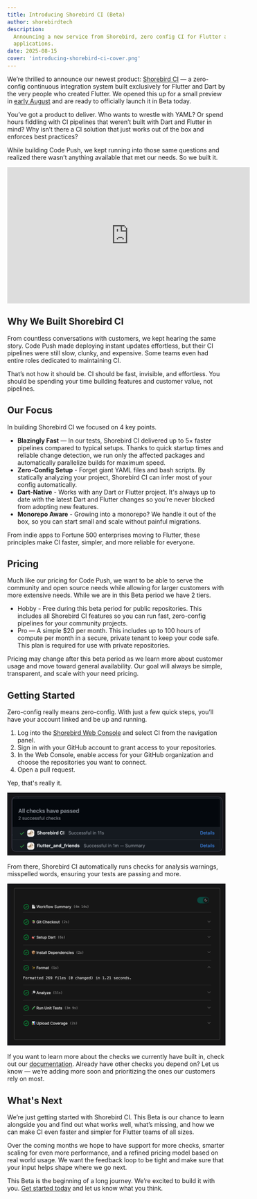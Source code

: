 ```yaml
---
title: Introducing Shorebird CI (Beta)
author: shorebirdtech
description:
  Announcing a new service from Shorebird, zero config CI for Flutter and Dart
  applications.
date: 2025-08-15
cover: 'introducing-shorebird-ci-cover.png'
---
```


We’re thrilled to announce our newest product:
[Shorebird CI](https://ci.shorebird.dev) — a zero-config continuous integration
system built exclusively for Flutter and Dart by the very people who created
Flutter. We opened this up for a small preview in
[early August](https://x.com/shorebirddev/status/1950593850965459226) and are
ready to officially launch it in Beta today.

You’ve got a product to deliver. Who wants to wrestle with YAML? Or spend hours
fiddling with CI pipelines that weren’t built with Dart and Flutter in mind? Why
isn’t there a CI solution that just works out of the box and enforces best
practices?

While building Code Push, we kept running into those same questions and realized
there wasn’t anything available that met our needs. So we built it.

<iframe width="560" height="315" src="https://www.youtube.com/embed/ZMMV418Dt80?si=Ec4cphd4vm1WFBEI" style="display:block;margin: 0 auto;" title="YouTube video player" frameborder="0" allow="accelerometer; autoplay; clipboard-write; encrypted-media; gyroscope; picture-in-picture; web-share" referrerpolicy="strict-origin-when-cross-origin" allowfullscreen></iframe>

## Why We Built Shorebird CI

From countless conversations with customers, we kept hearing the same story.
Code Push made deploying instant updates effortless, but their CI pipelines were
still slow, clunky, and expensive. Some teams even had entire roles dedicated to
maintaining CI.

That’s not how it should be. CI should be fast, invisible, and effortless. You
should be spending your time building features and customer value, not
pipelines.

## Our Focus

In building Shorebird CI we focused on 4 key points.

- **Blazingly Fast** — In our tests, Shorebird CI delivered up to 5× faster
  pipelines compared to typical setups. Thanks to quick startup times and
  reliable change detection, we run only the affected packages and automatically
  parallelize builds for maximum speed.
- **Zero-Config Setup** - Forget giant YAML files and bash scripts. By
  statically analyzing your project, Shorebird CI can infer most of your config
  automatically.
- **Dart-Native** - Works with any Dart or Flutter project. It's always up to date
  with the latest Dart and Flutter changes so you’re never blocked from adopting
  new features.
- **Monorepo Aware** - Growing into a monorepo? We handle it out of the box,
  so you can start small and scale without painful migrations.

From indie apps to Fortune 500 enterprises moving to Flutter, these principles
make CI faster, simpler, and more reliable for everyone.

## Pricing

Much like our pricing for Code Push, we want to be able to serve the community
and open source needs while allowing for larger customers with more extensive
needs. While we are in this Beta period we have 2 tiers.

- Hobby - Free during this beta period for public repositories. This includes
  all Shorebird CI features so you can run fast, zero-config pipelines for your
  community projects.
- Pro — A simple $20 per month. This includes up to 100 hours of compute per
  month in a secure, private tenant to keep your code safe. This plan is
  required for use with private repositories.

Pricing may change after this beta period as we learn more about customer usage
and move toward general availability. Our goal will always be simple,
transparent, and scale with your need pricing.

## Getting Started

Zero-config really means zero-config. With just a few quick steps, you’ll have
your account linked and be up and running.

1. Log into the [Shorebird Web Console](https://console.shorebird.dev) and
   select CI from the navigation panel.
2. Sign in with your GitHub account to grant access to your repositories.
3. In the Web Console, enable access for your GitHub organization and choose the
   repositories you want to connect.
4. Open a pull request.

Yep, that's really it.

![Showing Shorebird CI in GitHub Checks in a PR](../../assets/blog/introducing-shorebird-ci/shorebird_ci_in_github_checks.png)

From there, Shorebird CI automatically runs checks for analysis warnings,
misspelled words, ensuring your tests are passing and more.

![Output of Shorebird CI](../../assets/blog/introducing-shorebird-ci/shorebird_ci_output.png)

If you want to learn more about the checks we currently have built in, check out
our [documentation](https://docs.shorebird.dev/ci/checks). Already have other
checks you depend on? Let us know — we’re adding more soon and prioritizing the
ones our customers rely on most.

## What's Next

We’re just getting started with Shorebird CI. This Beta is our chance to learn
alongside you and find out what works well, what’s missing, and how we can make
CI even faster and simpler for Flutter teams of all sizes.

Over the coming months we hope to have support for more checks, smarter scaling
for even more performance, and a refined pricing model based on real world
usage. We want the feedback loop to be tight and make sure that your input helps
shape where we go next.

This Beta is the beginning of a long journey. We’re excited to build it with
you. [Get started today](https://ci.shorebird.dev) and let us know what you
think.
